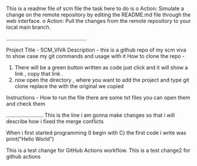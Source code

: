 This is a readme file of scm file the task here to do is 
o	Action: Simulate a change on the remote repository by editing the README.md file through the web interface.
o	Action: Pull the changes from the remote repository to your local main branch.

......................................................

Project Title - SCM_VIVA
Description - this is a github repo of my scm viva to show case my git commands and usage with it
How to clone the repo -
1. There will be a green button written as code just click and it will show a link , copy that link .
2. now open the directory , where you want to add the project and type git clone <URL> replace the <URL> with the original we copied

Instructions -
How to run the file 
there are some txt files you can open them and check them 


.........................
This is the line i am gonna make changes so that i will describe how i fixed the merge conflicts 

When i first started programming (I begin with C) the first code i write was print("Hello World")

This is a test change for GitHub Actions workflow.
This is a test change2 for github actions
